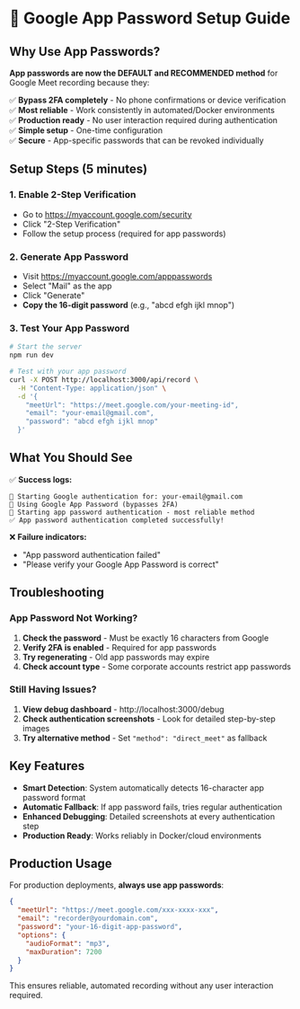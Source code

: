 # 🔑 Google App Password Setup Guide

## Why Use App Passwords?

**App passwords are now the DEFAULT and RECOMMENDED method** for Google Meet recording because they:

✅ **Bypass 2FA completely** - No phone confirmations or device verification  
✅ **Most reliable** - Work consistently in automated/Docker environments  
✅ **Production ready** - No user interaction required during authentication  
✅ **Simple setup** - One-time configuration  
✅ **Secure** - App-specific passwords that can be revoked individually  

## Setup Steps (5 minutes)

### 1. Enable 2-Step Verification
- Go to https://myaccount.google.com/security
- Click "2-Step Verification" 
- Follow the setup process (required for app passwords)

### 2. Generate App Password
- Visit https://myaccount.google.com/apppasswords
- Select "Mail" as the app
- Click "Generate"
- **Copy the 16-digit password** (e.g., "abcd efgh ijkl mnop")

### 3. Test Your App Password
```bash
# Start the server
npm run dev

# Test with your app password
curl -X POST http://localhost:3000/api/record \
  -H "Content-Type: application/json" \
  -d '{
    "meetUrl": "https://meet.google.com/your-meeting-id",
    "email": "your-email@gmail.com",
    "password": "abcd efgh ijkl mnop"
  }'
```

## What You Should See

✅ **Success logs:**
```
🔐 Starting Google authentication for: your-email@gmail.com
🔑 Using Google App Password (bypasses 2FA)
🔑 Starting app password authentication - most reliable method
✅ App password authentication completed successfully!
```

❌ **Failure indicators:**
- "App password authentication failed"
- "Please verify your Google App Password is correct"

## Troubleshooting

### App Password Not Working?
1. **Check the password** - Must be exactly 16 characters from Google
2. **Verify 2FA is enabled** - Required for app passwords  
3. **Try regenerating** - Old app passwords may expire
4. **Check account type** - Some corporate accounts restrict app passwords

### Still Having Issues?
1. **View debug dashboard** - http://localhost:3000/debug
2. **Check authentication screenshots** - Look for detailed step-by-step images
3. **Try alternative method** - Set `"method": "direct_meet"` as fallback

## Key Features

- **Smart Detection**: System automatically detects 16-character app password format
- **Automatic Fallback**: If app password fails, tries regular authentication  
- **Enhanced Debugging**: Detailed screenshots at every authentication step
- **Production Ready**: Works reliably in Docker/cloud environments

## Production Usage

For production deployments, **always use app passwords**:

```json
{
  "meetUrl": "https://meet.google.com/xxx-xxxx-xxx",
  "email": "recorder@yourdomain.com", 
  "password": "your-16-digit-app-password",
  "options": {
    "audioFormat": "mp3",
    "maxDuration": 7200
  }
}
```

This ensures reliable, automated recording without any user interaction required.